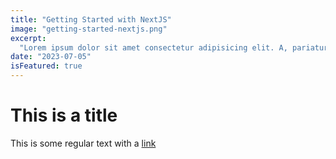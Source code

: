 ```yaml
--- 
title: "Getting Started with NextJS"
image: "getting-started-nextjs.png"
excerpt:
  "Lorem ipsum dolor sit amet consectetur adipisicing elit. A, pariatur!"
date: "2023-07-05"
isFeatured: true
---
```


# This is a title

This is some regular text with a [link](https://google.com)
